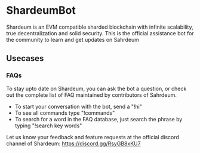 # ShardeumBot
Shardeum is an EVM compatible sharded blockchain with infinite scalability, true decentralization and solid security. This is the official assistance bot for the community to learn and get updates on Sahrdeum

## Usecases

### FAQs
To stay upto date on Shardeum, you can ask the bot a question, or check out the complete list of FAQ maintained by contributors of Sahrdeum.

- To start your conversation with the bot, send a "!hi"
- To see all commands type "!commands"
- To search for a word in the FAQ database, just search the phrase by typing "!search key words"

Let us know your feedback and feature requests at the official discord channel of Shardeum: https://discord.gg/RsyGB8xKU7
